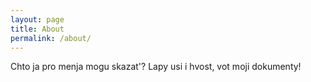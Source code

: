 ```yaml
---
layout: page
title: About
permalink: /about/
---
```

Chto ja pro menja mogu skazat'? Lapy usi i hvost, vot moji dokumenty! 
